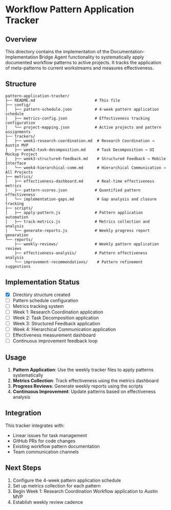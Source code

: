 # Workflow Pattern Application Tracker

## Overview

This directory contains the implementation of the Documentation-Implementation Bridge Agent functionality to systematically apply documented workflow patterns to active projects. It tracks the application of meta-patterns to current workstreams and measures effectiveness.

## Structure

```
pattern-application-tracker/
├── README.md                          # This file
├── config/
│   ├── pattern-schedule.json          # 4-week pattern application schedule
│   ├── metrics-config.json            # Effectiveness tracking configuration
│   └── project-mapping.json           # Active projects and pattern assignments
├── trackers/
│   ├── week1-research-coordination.md  # Research Coordination → Austin MVP
│   ├── week2-task-decomposition.md     # Task Decomposition → UI Mockup Project
│   ├── week3-structured-feedback.md    # Structured Feedback → Mobile Interface
│   └── week4-hierarchical-comm.md      # Hierarchical Communication → All Projects
├── metrics/
│   ├── effectiveness-dashboard.md      # Real-time effectiveness metrics
│   ├── pattern-scores.json            # Quantified pattern effectiveness
│   └── implementation-gaps.md          # Gap analysis and closure tracking
├── scripts/
│   ├── apply-pattern.js               # Pattern application automation
│   ├── track-metrics.js               # Metrics collection and analysis
│   └── generate-reports.js            # Weekly progress report generation
└── reports/
    ├── weekly-reviews/                # Weekly pattern application reviews
    ├── effectiveness-analysis/        # Pattern effectiveness analysis
    └── improvement-recommendations/    # Pattern refinement suggestions
```

## Implementation Status

- [x] Directory structure created
- [ ] Pattern schedule configuration
- [ ] Metrics tracking system
- [ ] Week 1: Research Coordination application
- [ ] Week 2: Task Decomposition application
- [ ] Week 3: Structured Feedback application
- [ ] Week 4: Hierarchical Communication application
- [ ] Effectiveness measurement dashboard
- [ ] Continuous improvement feedback loop

## Usage

1. **Pattern Application**: Use the weekly tracker files to apply patterns systematically
2. **Metrics Collection**: Track effectiveness using the metrics dashboard
3. **Progress Reviews**: Generate weekly reports using the scripts
4. **Continuous Improvement**: Update patterns based on effectiveness analysis

## Integration

This tracker integrates with:
- Linear issues for task management
- GitHub PRs for code changes
- Existing workflow pattern documentation
- Team communication channels

## Next Steps

1. Configure the 4-week pattern application schedule
2. Set up metrics collection for each pattern
3. Begin Week 1: Research Coordination Workflow application to Austin MVP
4. Establish weekly review cadence

